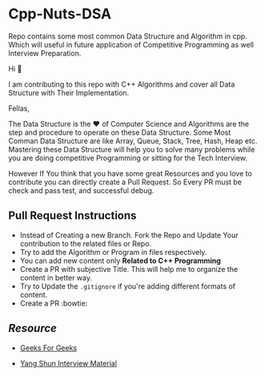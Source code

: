                   

# Cpp-Nuts-DSA
Repo contains some most common Data Structure and Algorithm in cpp. Which will useful in future application of Competitive Programming as well Interview Preparation.


 Hi :wave:
 
I am contributing to this repo with C++ Algorithms and cover all Data Structure with Their Implementation.

Fellas,

The Data Structure is the :heart: of Computer Science and Algorithms are the step and procedure to operate on these Data Structure.
Some Most Comman Data Structure are like Array, Queue, Stack, Tree, Hash, Heap etc. Mastering these Data Structure will help you to solve many problems while you are doing competitive Programming or sitting for the Tech Interview. 


However If You think that you have some great Resources and you love to contribute you can directly create a Pull Request. So Every PR must be check and pass test, and successful debug.

 ## Pull Request Instructions
 
 * Instead of Creating a new Branch. Fork the Repo and Update Your contribution to the related files or Repo.
 * Try to add the Algorithm or Program in files respectively.
 * You can add new content only **Related to C++ Programming** 
 * Create a PR with subjective Title. This will help me to organize the content in better way.
 * Try to Update the `.gitignore` if you're adding different formats of content.
 * Create a PR :bowtie:
 
## _Resource_

* [Geeks For Geeks](https://www.geeksforgeeks.org)

* [Yang Shun Interview Material](https://yangshun.github.io/tech-interview-handbook/)
 
 
